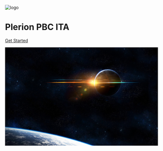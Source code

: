 <!-- _coverpage.md -->

![logo](_media/icon.svg)

# Plerion PBC ITA

[Get Started](#docsify)

![](_assets/universe-1408289.jpg)